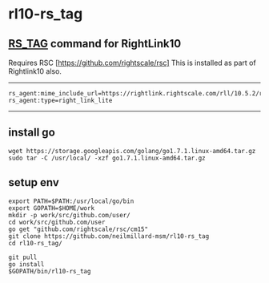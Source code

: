# rl10-rs_tag
[RS_TAG](https://github.com/rightscale/right_link/blob/master/scripts/tagger.rb) command for RightLink10
-------
Requires RSC [https://github.com/rightscale/rsc]
This is installed as part of Rightlink10 also.

-------
    rs_agent:mime_include_url=https://rightlink.rightscale.com/rll/10.5.2/rightlink.boot.sh	
    rs_agent:type=right_link_lite

-----------------

install go
----------
    wget https://storage.googleapis.com/golang/go1.7.1.linux-amd64.tar.gz
    sudo tar -C /usr/local/ -xzf go1.7.1.linux-amd64.tar.gz
    
setup env
---------
    export PATH=$PATH:/usr/local/go/bin
    export GOPATH=$HOME/work
    mkdir -p work/src/github.com/user/
    cd work/src/github.com/user
    go get "github.com/rightscale/rsc/cm15"
    git clone https://github.com/neilmillard-msm/rl10-rs_tag
    cd rl10-rs_tag/
    
    git pull
    go install
    $GOPATH/bin/rl10-rs_tag